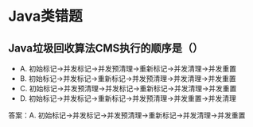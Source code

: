 # Java类错题

## Java垃圾回收算法CMS执行的顺序是（）
- A. 初始标记->并发标记->并发预清理->重新标记->并发清理->并发重置 
- B. 初始标记->并发标记->重新标记->并发预清理->并发清理->并发重置
- C. 初始标记->并发预清理->并发标记->重新标记->并发清理->并发重置
- D. 初始标记->并发标记->重新标记->并发预清理->并发重置->并发清理

答案：A. 初始标记->并发标记->并发预清理->重新标记->并发清理->并发重置 

